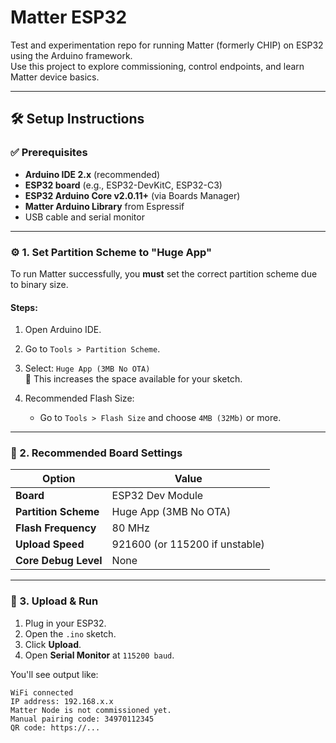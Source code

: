 # Matter ESP32

Test and experimentation repo for running Matter (formerly CHIP) on ESP32 using the Arduino framework.  
Use this project to explore commissioning, control endpoints, and learn Matter device basics.

---

## 🛠️ Setup Instructions

### ✅ Prerequisites

- **Arduino IDE 2.x** (recommended)
- **ESP32 board** (e.g., ESP32-DevKitC, ESP32-C3)
- **ESP32 Arduino Core v2.0.11+** (via Boards Manager)
- **Matter Arduino Library** from Espressif
- USB cable and serial monitor

---

### ⚙️ 1. Set Partition Scheme to "Huge App"

To run Matter successfully, you **must** set the correct partition scheme due to binary size.

#### Steps:

1. Open Arduino IDE.
2. Go to `Tools > Partition Scheme`.
3. Select: `Huge App (3MB No OTA)`  
   🔸 This increases the space available for your sketch.

4. Recommended Flash Size:
   - Go to `Tools > Flash Size` and choose `4MB (32Mb)` or more.

---

### 🧱 2. Recommended Board Settings

| Option             | Value                        |
|--------------------|------------------------------|
| **Board**          | ESP32 Dev Module             |
| **Partition Scheme** | Huge App (3MB No OTA)     |
| **Flash Frequency** | 80 MHz                      |
| **Upload Speed**    | 921600 (or 115200 if unstable) |
| **Core Debug Level**| None                        |

---

### 🚀 3. Upload & Run

1. Plug in your ESP32.
2. Open the `.ino` sketch.
3. Click **Upload**.
4. Open **Serial Monitor** at `115200 baud`.

You'll see output like:

```plaintext
WiFi connected
IP address: 192.168.x.x
Matter Node is not commissioned yet.
Manual pairing code: 34970112345
QR code: https://...
